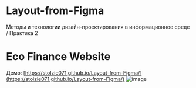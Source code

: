 # Layout-from-Figma
Методы и технологии дизайн-проектирования в информационное среде / Практика 2
# Eco Finance Website

Демо: [https://stolzie071.github.io/Layout-from-Figma/](https://stolzie071.github.io/Layout-from-Figma/)
![image](https://github.com/user-attachments/assets/1e45ee9e-4568-4633-922e-95c52fd6f9ef)

